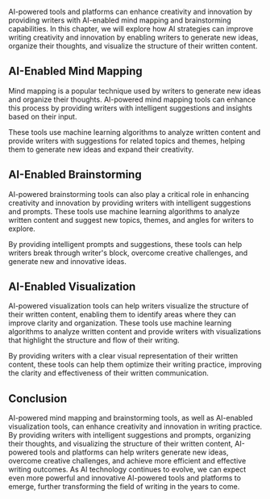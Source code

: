 
AI-powered tools and platforms can enhance creativity and innovation by providing writers with AI-enabled mind mapping and brainstorming capabilities. In this chapter, we will explore how AI strategies can improve writing creativity and innovation by enabling writers to generate new ideas, organize their thoughts, and visualize the structure of their written content.

AI-Enabled Mind Mapping
-----------------------

Mind mapping is a popular technique used by writers to generate new ideas and organize their thoughts. AI-powered mind mapping tools can enhance this process by providing writers with intelligent suggestions and insights based on their input.

These tools use machine learning algorithms to analyze written content and provide writers with suggestions for related topics and themes, helping them to generate new ideas and expand their creativity.

AI-Enabled Brainstorming
------------------------

AI-powered brainstorming tools can also play a critical role in enhancing creativity and innovation by providing writers with intelligent suggestions and prompts. These tools use machine learning algorithms to analyze written content and suggest new topics, themes, and angles for writers to explore.

By providing intelligent prompts and suggestions, these tools can help writers break through writer's block, overcome creative challenges, and generate new and innovative ideas.

AI-Enabled Visualization
------------------------

AI-powered visualization tools can help writers visualize the structure of their written content, enabling them to identify areas where they can improve clarity and organization. These tools use machine learning algorithms to analyze written content and provide writers with visualizations that highlight the structure and flow of their writing.

By providing writers with a clear visual representation of their written content, these tools can help them optimize their writing practice, improving the clarity and effectiveness of their written communication.

Conclusion
----------

AI-powered mind mapping and brainstorming tools, as well as AI-enabled visualization tools, can enhance creativity and innovation in writing practice. By providing writers with intelligent suggestions and prompts, organizing their thoughts, and visualizing the structure of their written content, AI-powered tools and platforms can help writers generate new ideas, overcome creative challenges, and achieve more efficient and effective writing outcomes. As AI technology continues to evolve, we can expect even more powerful and innovative AI-powered tools and platforms to emerge, further transforming the field of writing in the years to come.
